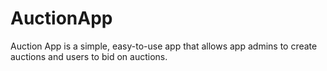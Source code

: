 # AuctionApp
 Auction App is a simple, easy-to-use app that allows app admins to create auctions and users to bid on auctions.
